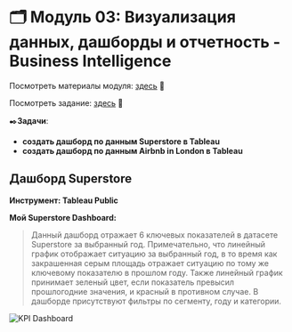 # 🗂️ Модуль 03: Визуализация данных, дашборды и отчетность - Business Intelligence
Посмотреть материалы модуля: [здесь](https://github.com/Data-Learn/data-engineering/tree/master/DE-101%20Modules/Module03) 📑

Посмотреть задание: [здесь](https://github.com/Data-Learn/data-engineering/tree/master/DE-101%20Modules/Module03) 👀

✒️**Задачи**:

* **создать дашборд по данным Superstore в Tableau**
* **создать дашборд по данным Airbnb in London в Tableau**
## Дашборд Superstore
**Инструмент: Tableau Public**

**Мой Superstore Dashboard:** 

> Данный дашборд отражает 6 ключевых показателей в датасете Superstore за выбранный год. Примечательно, что линейный график отображает ситуацию за выбранный год, в то время как закрашенная серым площадь отражает ситуацию по тому же ключевому показателю в прошлом году. Также линейный график принимает зеленый цвет, если показатель превысил прошлогодние значения, и красный в противном случае. В дашборде присутствуют фильтры по сегменту, году и категории.

![KPI Dashboard](https://github.com/FtrDtEngnr/DataLearn/blob/main/module3/KPI%20%D0%94%D0%B0%D1%88%D0%B1%D0%BE%D1%80%D0%B4.png)
